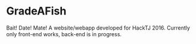 # GradeAFish
Bait! Date! Mate!
A website/webapp developed for HackTJ 2016.
Currently only front-end works, back-end is in progress.
